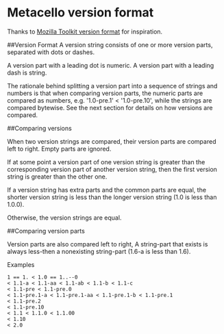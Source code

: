 # Metacello version formatThanks to [Mozilla Toolkit version format](https://developer.mozilla.org/en/Toolkit_version_format) for inspiration.##Version FormatA version string consists of one or more version parts, separated with dots or dashes.A version part with a leading dot is numeric. A version part with a leading dash is string.The rationale behind splitting a version part into a sequence of strings and numbers is that when comparing version parts, the numeric parts are compared as numbers, e.g. '1.0-pre.1' < '1.0-pre.10', while the strings are compared bytewise. See the next section for details on how versions are compared.##Comparing versionsWhen two version strings are compared, their version parts are compared left to right. Empty parts are ignored.If at some point a version part of one version string is greater than the corresponding version part of another version string, then the first version string is greater than the other one.If a version string has extra parts and the common parts are equal, the shorter version string is less than the longer version string (1.0 is less than 1.0.0).Otherwise, the version strings are equal. ##Comparing version partsVersion parts are also compared left to right, A string-part that exists is always less-then a nonexisting string-part (1.6-a is less than 1.6).Examples```1 == 1. < 1.0 == 1..--0< 1.1-a < 1.1-aa < 1.1-ab < 1.1-b < 1.1-c< 1.1-pre < 1.1-pre.0 < 1.1-pre.1-a < 1.1-pre.1-aa < 1.1-pre.1-b < 1.1-pre.1< 1.1-pre.2< 1.1-pre.10< 1.1 < 1.1.0 < 1.1.00< 1.10< 2.0```